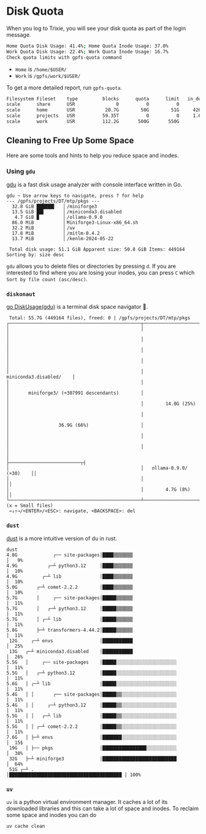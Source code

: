 # Disk Quota

When you log to Trixie, you will see your disk quota as part of the login message.

```sh
Home Quota Disk Usage: 41.4%; Home Quota Inode Usage: 37.0%
Work Quota Disk Usage: 22.4%; Work Quota Inode Usage: 16.7%
Check quota limits with gpfs-quota command
```

- `Home` is `/home/$USER/`
- `Work` is `/gpfs/work/$USER/`

To get a more detailed report, run `gpfs-quota`.

```sh
Filesystem Fileset    type         blocks      quota      limit   in_doubt    grace |    files   quota    limit in_doubt    grace  Remarks
scale      share      USR               0          0          0          0     none |        1       0        0        0     none trixie3500-scale.gpfs.net
scale      home       USR           20.7G        50G        51G     426.2M     none |   369754 1000000  1100000       60     none trixie3500-scale.gpfs.net
scale      projects   USR          59.35T          0          0     1.614G     none |  9892887       0        0      419     none trixie3500-scale.gpfs.net
scale      work       USR          112.2G       500G       550G          0     none |   167220 1000000  1100000        0     none trixie3500-scale.gpfs.net
```

## Cleaning to Free Up Some Space

Here are some tools and hints to help you reduce space and inodes.

### Using `gdu`

[gdu](https://github.com/dundee/gdu) is a fast disk usage analyzer with console interface written in Go.

```
gdu ~ Use arrow keys to navigate, press ? for help
--- /gpfs/projects/DT/mtp/pkgs ---
  32.8 GiB ██████▍   ▏/miniforge3
  13.5 GiB ██▌       ▏/miniconda3.disabled
   4.7 GiB ▉         ▏/ollama-0.9.0
  86.0 MiB           ▏Miniforge3-Linux-x86_64.sh
  32.2 MiB           ▏/uv
  17.8 MiB           ▏/mitlm-0.4.2
  13.7 MiB           ▏/kenlm-2024-05-22

 Total disk usage: 51.1 GiB Apparent size: 50.8 GiB Items: 449164 Sorting by: size desc
```

`gdu` allows you to delete files or directories by pressing `d`.
If you are interested to find where you are losing your inodes, you can press `C` which `Sort by file count (asc/desc)`.

### `diskonaut`

[go DiskUsage(gdu)](https://github.com/dundee/gdu) is a terminal disk space navigator 🔭.

```
 Total: 55.7G (449164 files), freed: 0 | /gpfs/projects/DT/mtp/pkgs
┌────────────────────────────────────────────────┬───────────────────────────┐
│                                                │                           │
│                                                │                           │
│                                                │                           │
│                                                │                           │
│                                                │   miniconda3.disabled/    │
│                                                │                           │
│       miniforge3/ (+307991 descendants)        │                           │
│                                                │        14.0G (25%)        │
│                                                │                           │
│                  36.9G (66%)                   │                           │
│                                                │                           │
│                                                │                           │
│                                                ├──────────────────────────┬┤
│                                                │   ollama-0.9.0/ (+30)    ││
│                                                │                          ││
│                                                │        4.7G (8%)         ││
└────────────────────────────────────────────────┴──────────────────────────┴┘
(x = Small files)
 ←↓↑→/<ENTER>/<ESC>: navigate, <BACKSPACE>: del
```

### `dust`

[dust](https://github.com/bootandy/dust) is a more intuitive version of du in rust.

```
dust
4.8G             ┌── site-packages│████▒▒▒▒▒▒▒                               │   9%
4.9G           ┌─┴ python3.12     │████▒▒▒▒▒▒▒                               │  10%
4.9G         ┌─┴ lib              │████▒▒▒▒▒▒▒                               │  10%
5.0G       ┌─┴ comet-2.2.2        │████▒▒▒▒▒▒▒                               │  10%
5.7G       │     ┌── site-packages│█████▒▒▒▒▒▒                               │  11%
5.7G       │   ┌─┴ python3.12     │█████▒▒▒▒▒▒                               │  11%
5.7G       │ ┌─┴ lib              │█████▒▒▒▒▒▒                               │  11%
5.8G       ├─┴ transformers-4.44.2│█████▒▒▒▒▒▒                               │  11%
 12G     ┌─┴ envs                 │███████████                               │  25%
 13G   ┌─┴ miniconda3.disabled    │███████████                               │  26%
5.5G   │     ┌── site-packages    │█████░░░░░░░░░░░░░░░░░░░░░░               │  11%
5.5G   │   ┌─┴ python3.12         │█████░░░░░░░░░░░░░░░░░░░░░░               │  11%
5.6G   │ ┌─┴ lib                  │█████░░░░░░░░░░░░░░░░░░░░░░               │  11%
5.4G   │ │       ┌── site-packages│█████▒▒░░░░░░░░░░░░░░░░░░░░               │  11%
5.4G   │ │     ┌─┴ python3.12     │█████▒▒░░░░░░░░░░░░░░░░░░░░               │  11%
5.5G   │ │   ┌─┴ lib              │█████▒▒░░░░░░░░░░░░░░░░░░░░               │  11%
5.5G   │ │ ┌─┴ comet-2.2.2        │█████▒▒░░░░░░░░░░░░░░░░░░░░               │  11%
7.6G   │ ├─┴ envs                 │███████░░░░░░░░░░░░░░░░░░░░               │  15$
 19G   │ ├── pkgs                 │████████████████░░░░░░░░░░░               │  38%
 32G   ├─┴ miniforge3             │███████████████████████████               │  64%
 51G ┌─┴ .                        │█████████████████████████████████████████ │ 100%
```

### `uv`

`uv` is a python virtual environment manager.
It caches a lot of its downloaded libraries and this can take a lot of space and inodes.
To reclaim some space and inodes you can do

```sh
uv cache clean
```
